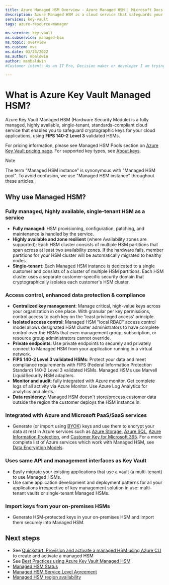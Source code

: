 ```yaml
---
title: Azure Managed HSM Overview - Azure Managed HSM | Microsoft Docs
description: Azure Managed HSM is a cloud service that safeguards your cryptographic keys for cloud applications.
services: key-vault
tags: azure-resource-manager

ms.service: key-vault
ms.subservice: managed-hsm
ms.topic: overview
ms.custom: mvc
ms.date: 03/28/2022
ms.author: mbaldwin
author: msmbaldwin
#Customer intent: As an IT Pro, Decision maker or developer I am trying to learn what Managed HSM is and if it offers anything that could be used in my organization.

---
```

# What is Azure Key Vault Managed HSM?

Azure Key Vault Managed HSM (Hardware Security Module) is a fully managed, highly available, single-tenant, standards-compliant cloud service that enables you to safeguard cryptographic keys for your cloud applications, using **FIPS 140-2 Level 3** validated HSMs.

For pricing information, please see Managed HSM Pools section on [Azure Key Vault pricing page](https://azure.microsoft.com/pricing/details/key-vault/). For supported key types, see [About keys](../keys/about-keys.md).

> [!NOTE]
> The term "Managed HSM instance" is synonymous with "Managed HSM pool". To avoid confusion, we use "Managed HSM instance" throughout these articles.

## Why use Managed HSM?

### Fully managed, highly available, single-tenant HSM as a service

- **Fully managed**: HSM provisioning, configuration, patching, and maintenance is handled by the service.
- **Highly available and zone resilient** (where Availability zones are supported): Each HSM cluster consists of multiple HSM partitions that span across at least two availability zones. If the hardware fails, member partitions for your HSM cluster will be automatically migrated to healthy nodes.
- **Single-tenant**: Each Managed HSM instance is dedicated to a single customer and consists of a cluster of multiple HSM partitions. Each HSM cluster uses a separate customer-specific security domain that cryptographically isolates each customer's HSM cluster.


### Access control, enhanced data protection & compliance

- **Centralized key management**: Manage critical, high-value keys across your organization in one place. With granular per key permissions, control access to each key on the 'least privileged access' principle.
- **Isolated access control**: Managed HSM "local RBAC" access control model allows designated HSM cluster administrators to have complete control over the HSMs that even management group, subscription, or resource group administrators cannot override.
- **Private endpoints**: Use private endpoints to securely and privately connect to Managed HSM from your application running in a virtual network.
- **FIPS 140-2 Level 3 validated HSMs**: Protect your data and meet compliance requirements with FIPS (Federal Information Protection Standard) 140-2 Level 3 validated HSMs. Managed HSMs use Marvell LiquidSecurity HSM adapters.
- **Monitor and audit**: fully integrated with Azure monitor. Get complete logs of all activity via Azure Monitor. Use Azure Log Analytics for analytics and alerts.
- **Data residency**: Managed HSM doesn't store/process customer data outside the region the customer deploys the HSM instance in.

### Integrated with Azure and Microsoft PaaS/SaaS services

- Generate (or import using [BYOK](hsm-protected-keys-byok.md)) keys and use them to encrypt your data at rest in Azure services such as [Azure Storage](../../storage/common/customer-managed-keys-overview.md), [Azure SQL](/azure/azure-sql/database/transparent-data-encryption-byok-overview), [Azure Information Protection](/azure/information-protection/byok-price-restrictions), and [Customer Key for Microsoft 365](/microsoft-365/compliance/customer-key-set-up). For a more complete list of Azure services which work with Managed HSM, see [Data Encryption Models](../../security/fundamentals/encryption-models.md#supporting-services).

### Uses same API and management interfaces as Key Vault

- Easily migrate your existing applications that use a vault (a multi-tenant) to use Managed HSMs.
- Use same application development and deployment patterns for all your applications irrespective of key management solution in use: multi-tenant vaults or single-tenant Managed HSMs.

### Import keys from your on-premises HSMs

- Generate HSM-protected keys in your on-premises HSM and import them securely into Managed HSM.

## Next steps
- See [Quickstart: Provision and activate a managed HSM using Azure CLI](quick-create-cli.md) to create and activate a managed HSM
- See [Best Practices using Azure Key Vault Managed HSM](best-practices.md)
- [Managed HSM Status](https://azure.status.microsoft)
- [Managed HSM Service Level Agreement](https://azure.microsoft.com/support/legal/sla/key-vault-managed-hsm/v1_0/)
- [Managed HSM region availability](https://azure.microsoft.com/global-infrastructure/services/?products=key-vault)